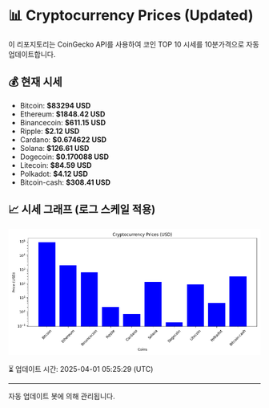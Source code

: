
# 📊 Cryptocurrency Prices (Updated)

이 리포지토리는 CoinGecko API를 사용하여 코인 TOP 10 시세를 10분가격으로 자동 업데이트합니다.

## 💰 현재 시세
- Bitcoin: **$83294 USD**
- Ethereum: **$1848.42 USD**
- Binancecoin: **$611.15 USD**
- Ripple: **$2.12 USD**
- Cardano: **$0.674622 USD**
- Solana: **$126.61 USD**
- Dogecoin: **$0.170088 USD**
- Litecoin: **$84.59 USD**
- Polkadot: **$4.12 USD**
- Bitcoin-cash: **$308.41 USD**

## 📈 시세 그래프 (로그 스케일 적용)
![Crypto Prices](crypto_prices.png)

⏳ 업데이트 시간: 2025-04-01 05:25:29 (UTC)

---
자동 업데이트 봇에 의해 관리됩니다.

